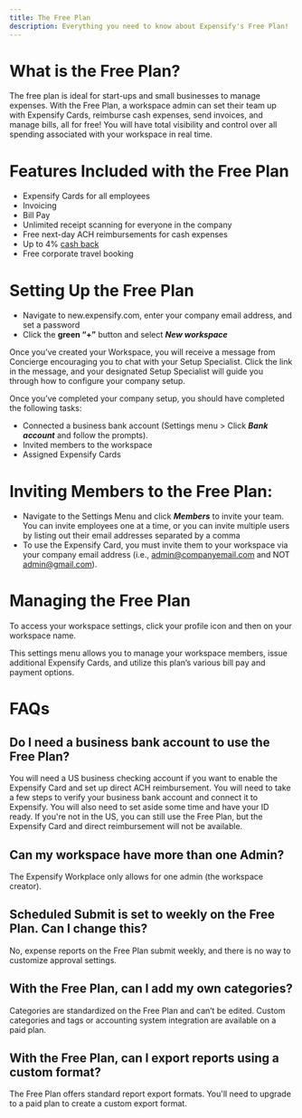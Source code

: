 ```yaml
---
title: The Free Plan
description: Everything you need to know about Expensify's Free Plan!
---
```


<!-- The lines above are required by Jekyll to process the .md file -->

# What is the Free Plan?
The free plan is ideal for start-ups and small businesses to manage expenses. With the Free Plan, a workspace admin can set their team up with Expensify Cards, reimburse cash expenses, send invoices, and manage bills, all for free! You will have total visibility and control over all spending associated with your workspace in real time.

# Features Included with the Free Plan
- Expensify Cards for all employees
- Invoicing
- Bill Pay
- Unlimited receipt scanning for everyone in the company
- Free next-day ACH reimbursements for cash expenses
- Up to 4% [cash back](https://community.expensify.com/discussion/8454/4-cash-back-on-the-expensify-card-is-here-to-stay)
- Free corporate travel booking

# Setting Up the Free Plan
- Navigate to new.expensify.com, enter your company email address, and set a password
- Click the **green “+”** button and select **_New workspace_**

Once you’ve created your Workspace, you will receive a message from Concierge encouraging you to chat with your Setup Specialist. Click the link in the message, and your designated Setup Specialist will guide you through how to configure your company setup.

Once you’ve completed your company setup, you should have completed the following tasks:

- Connected a business bank account (Settings menu > Click **_Bank account_** and follow the prompts).
- Invited members to the workspace
- Assigned Expensify Cards

# Inviting Members to the Free Plan:
- Navigate to the Settings Menu and click **_Members_** to invite your team. You can invite employees one at a time, or you can invite multiple users by listing out their email addresses separated by a comma
- To use the Expensify Card, you must invite them to your workspace via your company email address (i.e., admin@companyemail.com and NOT admin@gmail.com).

# Managing the Free Plan
To access your workspace settings, click your profile icon and then on your workspace name.

This settings menu allows you to manage your workspace members, issue additional Expensify Cards, and utilize this plan’s various bill pay and payment options.

# FAQs
## Do I need a business bank account to use the Free Plan?

You will need a US business checking account if you want to enable the Expensify Card and set up direct ACH reimbursement.
You will need to take a few steps to verify your business bank account and connect it to Expensify. You will also need to set aside some time and have your ID ready.
If you're not in the US, you can still use the Free Plan, but the Expensify Card and direct reimbursement will not be available.

## Can my workspace have more than one Admin?

The Expensify Workplace only allows for one admin (the workspace creator).

## Scheduled Submit is set to weekly on the Free Plan. Can I change this?

No, expense reports on the Free Plan submit weekly, and there is no way to customize approval settings.

## With the Free Plan, can I add my own categories?

Categories are standardized on the Free Plan and can’t be edited. Custom categories and tags or accounting system integration are available on a paid plan.

## With the Free Plan, can I export reports using a custom format?

The Free Plan offers standard report export formats. You'll need to upgrade to a paid plan to create a custom export format.
